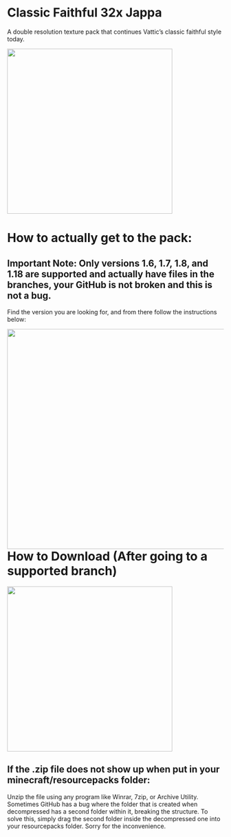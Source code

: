 # Classic Faithful 32x Jappa
A double resolution texture pack that continues Vattic’s classic faithful style today.

<img src="https://database.faithfulpack.net/images/branding/social%20media/banners/github/cf32_banner.png" align="center" height="384px">

# How to actually get to the pack:
## Important Note: Only versions 1.6, 1.7, 1.8, and 1.18 are supported and actually have files in the branches, your GitHub is not broken and this is not a bug.

Find the version you are looking for, and from there follow the instructions below:

<img src="https://user-images.githubusercontent.com/75297863/163904169-6ab97237-946c-4cf2-be60-3909a464d308.png" align="left" height="512px">

# How to Download (After going to a supported branch)

<img src="https://user-images.githubusercontent.com/75297863/163903656-b32b9686-c147-469b-bb3f-808ab6d6bc36.png" align="center" height="384px">

## If the .zip file does not show up when put in your minecraft/resourcepacks folder:

Unzip the file using any program like Winrar, 7zip, or Archive Utility. Sometimes GitHub has a bug where the folder that is created when decompressed has a second folder within it, breaking the structure. To solve this, simply drag the second folder inside the decompressed one into your resourcepacks folder. Sorry for the inconvenience.
